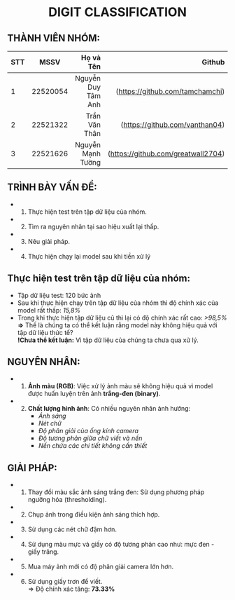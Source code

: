 <h1 align="center"><b>DIGIT CLASSIFICATION</b></h1>

## THÀNH VIÊN NHÓM: <br>
| STT    | MSSV          | Họ và Tên              | Github                                               | Email                   |
| ------ |:-------------:| ----------------------:|-----------------------------------------------------:|-------------------------:
| 1      | 22520054   | Nguyễn Duy Tâm Anh |(https://github.com/tamchamchi)          |22520054@gm.uit.edu.vn   |
| 2      | 22521322     | Trần Văn Thân       |(https://github.com/vanthan04)|22521322@gm.uit.edu.vn   |
| 3      | 22521626     | Nguyễn Mạnh Tường          |(https://github.com/greatwall2704)              |22521626@gm.uit.edu.vn   |

## TRÌNH BÀY VẤN ĐỀ:
- 1. Thực hiện test trên tập dữ liệu của nhóm.
- 2. Tìm ra nguyên nhân tại sao hiệu xuất lại thấp.
- 3. Nêu giải pháp.
- 4. Thực hiện chạy lại model sau khi tiền xử lý

## Thực hiện test trên tập dữ liệu của nhóm:
- Tập dữ liệu test: 120 bức ảnh
- Sau khi thực hiện chạy trên tập dữ liệu của nhóm thì độ chính xác của model rất thấp: *15,8%* <br>
- Trong khi thực hiện tập dữ liệu cũ thì lại có độ chính xác rất cao: *>98,5%* 
**=>** Thế là chúng ta có thể kết luận rằng model này không hiệu quả với tập dữ liệu thức tế? <br>
**!Chưa thể kết luận:** Vì tập dữ liệu của chúng ta chưa qua xử lý. 

## NGUYÊN NHÂN:
- 1. **Ảnh màu (RGB)**: Việc xử lý ảnh màu sẽ không hiệu quả vì model được huấn luyện trên ảnh **trắng-đen (binary)**.
- 2. **Chất lượng hình ảnh**: Có nhiều nguyên nhân ảnh hưởng:
     - *Ánh sáng* 
     - *Nét chữ* 
     - *Độ phân giải của ống kính camera*
     - *Độ tương phản giữa chữ viết và nền*
     - *Nền chứa các chi tiết không cần thiết* 

## GIẢI PHÁP:
- 1. Thay đổi màu sắc ảnh sáng trắng đen: Sử dụng phương pháp ngưỡng hóa (thresholding).
- 2. Chụp ảnh trong điều kiện ánh sáng thích hợp.
- 3. Sử dụng các nét chữ đậm hơn.
- 4. Sử dụng màu mực và giấy có độ tương phản cao như: mực đen - giấy trăng.
- 5. Mua máy ảnh mới có độ phân giải camera lớn hơn.
- 6. Sử dụng giấy trơn để viết. <br>
=> Độ chính xác tăng:  **73.33%**



